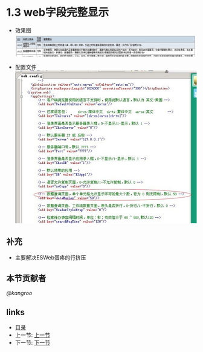 # 1.3 web字段完整显示
* 效果图  
![](images/1.3.1.jpg?raw=true)

* 配置文件  
![](images/1.3.2.jpg?raw=true)

## 补充
* 主要解决ESWeb蛋疼的行挤压

## 本节贡献者
*@kangroo*
 
## links
  * [目录](<preface.md>)
  * 上一节: [上一节](<01.2.md>)
  * 下一节: [下一节](<01.4.md>)
